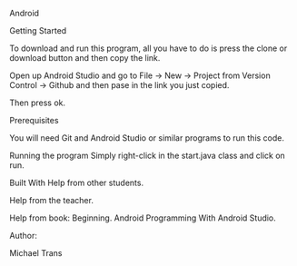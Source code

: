 Android

Getting Started

To download and run this program, all you have to do is press the clone or download button and then copy the link.

Open up Android Studio and go to File -> New -> Project from Version Control -> Github and then pase in the link you just copied.

Then press ok.

Prerequisites

You will need Git and Android Studio or similar programs to run this code.

Running the program Simply right-click in the start.java class and click on run.

Built With Help from other students.

Help from the teacher.

Help from book: Beginning. Android Programming With Android Studio.

Author:

Michael Trans
